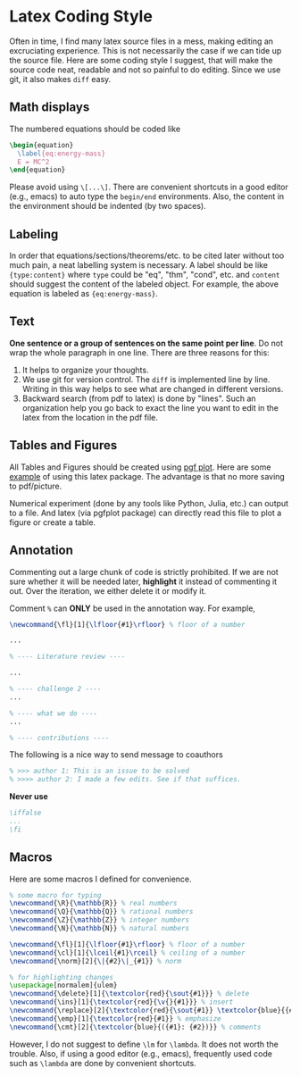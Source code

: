 # Latex Coding Style

Often in time, I find many latex source files in a mess, making editing an excruciating experience. This is not necessarily the case if we can tide up the source file. Here are some coding style I suggest, that will make the source code neat, readable and not so painful to do editing. Since we use git, it also makes `diff` easy.

## Math displays

The numbered equations should be coded like

```latex
\begin{equation}
  \label{eq:energy-mass}
  E = MC^2
\end{equation}
```

Please avoid using `\[...\]`. There are convenient shortcuts in a good editor (e.g., emacs) to auto type the `begin/end` environments. Also, the content in the environment should be indented (by two spaces).

## Labeling

In order that equations/sections/theorems/etc. to be cited later without too much pain, a neat labelling system is necessary. A label should be like `{type:content}` where `type` could be "eq", "thm", "cond", etc. and `content` should suggest the content of the labeled object. For example, the above equation is labeled as `{eq:energy-mass}`.

## Text

**One sentence or a group of sentences on the same point per line**. Do not wrap the whole paragraph in one line. There are three reasons for this: 

1. It helps to organize your thoughts. 
2. We use git for version control. The `diff` is implemented line by line. Writing in this way helps to see what are changed in different versions.
3. Backward search (from pdf to latex) is done by "lines". Such an organization help you go back to exact the line you want to edit in the latex from the location in the pdf file.  

## Tables and Figures

All Tables and Figures should be created using [pgf plot](http://pgfplots.sourceforge.net). Here are some [example](http://pgfplots.net/tikz/examples/) of using this latex package. The advantage is that no more saving to pdf/picture. 

Numerical experiment (done by any tools like Python, Julia, etc.) can output to a file. And latex (via pgfplot package) can directly read this file to plot a figure or create a table. 

## Annotation

Commenting out a large chunk of code is strictly prohibited. If we are not sure whether it will be needed later, **highlight** it instead of commenting it out. Over the iteration, we either delete it or modify it. 

Comment `%` can **ONLY** be used in the annotation way. For example, 

```latex
\newcommand{\fl}[1]{\lfloor{#1}\rfloor} % floor of a number

...

% ---- Literature review ---- 

...

% ---- challenge 2 ---- 
...

% ---- what we do ----
...

% ---- contributions ----

```

The following is a nice way to send message to coauthors

```latex
% >>> author 1: This is an issue to be solved
% >>>> author 2: I made a few edits. See if that suffices.
```

**Never use** 

```latex
\iffalse
...
\fi
```

## Macros

Here are some macros I defined for convenience. 

```latex
% some macro for typing
\newcommand{\R}{\mathbb{R}} % real numbers
\newcommand{\Q}{\mathbb{Q}} % rational numbers
\newcommand{\Z}{\mathbb{Z}} % integer numbers
\newcommand{\N}{\mathbb{N}} % natural numbers

\newcommand{\fl}[1]{\lfloor{#1}\rfloor} % floor of a number
\newcommand{\cl}[1]{\lceil{#1}\rceil} % ceiling of a number
\newcommand{\norm}[2]{\|{#2}\|_{#1}} % norm

% for highlighting changes
\usepackage[normalem]{ulem}
\newcommand{\delete}[1]{\textcolor{red}{\sout{#1}}} % delete
\newcommand{\ins}[1]{\textcolor{red}{\v{}{#1}}} % insert
\newcommand{\replace}[2]{\textcolor{red}{\sout{#1}} \textcolor{blue}{{#2}}} % replace #1 with #2
\newcommand{\emp}[1]{\textcolor{red}{#1}} % emphasize
\newcommand{\cmt}[2]{\textcolor{blue}{({#1}: {#2})}} % comments
```

However, I do not suggest to define `\lm` for `\lambda`. It does not worth the trouble. Also, if using a good editor (e.g., emacs), frequently used code such as `\lambda` are done by convenient shortcuts. 

